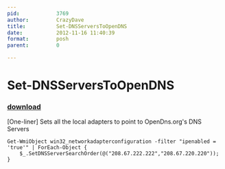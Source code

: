 ```yaml
---
pid:            3769
author:         CrazyDave
title:          Set-DNSServersToOpenDNS
date:           2012-11-16 11:40:39
format:         posh
parent:         0

---
```


# Set-DNSServersToOpenDNS

### [download](//scripts/3769.ps1)

[One-liner] Sets all the local adapters to point to OpenDns.org's DNS Servers	

```posh
Get-WmiObject win32_networkadapterconfiguration -filter "ipenabled = 'true'" | ForEach-Object { 
    $_.SetDNSServerSearchOrder(@("208.67.222.222","208.67.220.220"));
}
```
